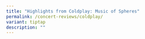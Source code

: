 ```yaml
---
title: "Highlights from Coldplay: Music of Spheres"
permalink: /concert-reviews/coldplay/
variant: tiptap
description: ""
---
```

<p></p>
